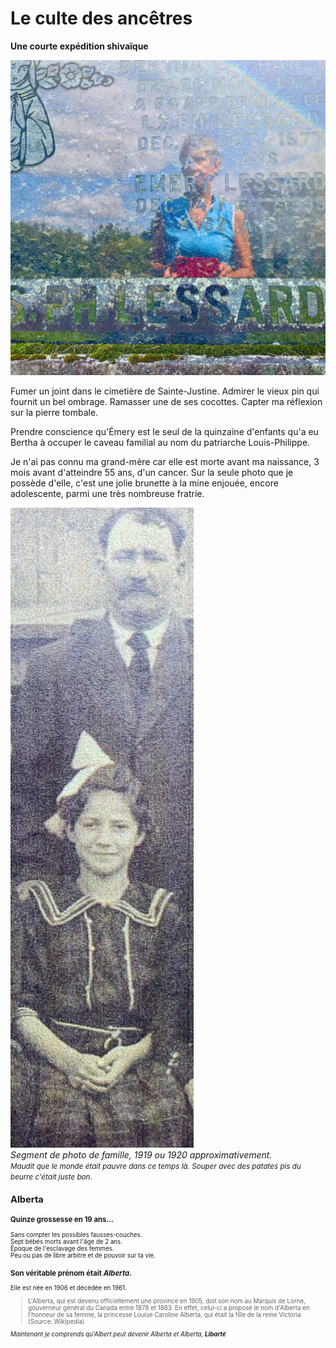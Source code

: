 <link rel="stylesheet" href="css/style.css">

# Le culte des ancêtres
__Une courte expédition shivaïque__

![Sur la tombe](media/sur-la-tombe-d-emery.jpeg)

Fumer un joint dans le cimetière de Sainte-Justine.
Admirer le vieux pin qui fournit un bel ombrage.
Ramasser une de ses cocottes.
Capter ma réflexion sur la pierre tombale.

Prendre conscience qu'Émery est le seul de la quinzaine d'enfants qu'a eu Bertha à occuper le caveau familial au nom du patriarche Louis-Philippe.

Je n'ai pas connu ma grand-mère car elle est morte avant ma naissance, 3 mois avant d'atteindre 55 ans, d'un cancer. Sur la seule photo que je possède d'elle, c'est une jolie brunette à la mine enjouée, encore adolescente, parmi une très nombreuse fratrie. 
  
![Bertha et son père](media/bertha-et-son-pere.jpeg)  
_Segment de photo de famille, 1919 ou 1920 approximativement._  
<small> <i>Maudit que le monde était pauvre dans ce temps là. Souper avec des patates pis du beurre c'était juste bon.</i> <small>

## Alberta

### Quinze grossesse en 19 ans...  
Sans compter les possibles fausses-couches.  
Sept bébés morts avant l'âge de 2 ans.    
Époque de l'esclavage des femmes.  
Peu ou pas de libre arbitre et de pouvoir sur ta vie.  
    
### Son véritable prénom était _Alberta_.
Elle est née en 1906 et décédée en 1961.
> L'Alberta, qui est devenu officiellement une province en 1905, doit son nom au Marquis de Lorne, gouverneur général du Canada entre 1878 et 1883. En effet, celui-ci a proposé le nom d'Alberta en l'honneur de sa femme, la princesse Louise Caroline Alberta, qui était la fille de la reine Victoria (Source: Wikipedia)

_Maintenant je comprends qu'Albert peut devenir Alberta et Alberta, **Libarté**_